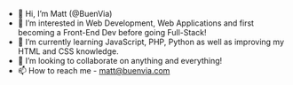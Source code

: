 - 👋 Hi, I’m Matt (@BuenVia)
- 👀 I’m interested in Web Development, Web Applications and first becoming a Front-End Dev before going Full-Stack!
- 🌱 I’m currently learning JavaScript, PHP, Python as well as improving my HTML and CSS knowledge.
- 💞️ I’m looking to collaborate on anything and everything!
- 📫 How to reach me - matt@buenvia.com
